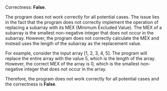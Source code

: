 Correctness: **False**.

The program does not work correctly for all potential cases. The issue lies in the fact that the program does not correctly implement the operation of replacing a subarray with its MEX (Minimum Excluded Value). The MEX of a subarray is the smallest non-negative integer that does not occur in the subarray. However, the program does not correctly calculate the MEX and instead uses the length of the subarray as the replacement value.

For example, consider the input array [1, 2, 3, 4, 5]. The program will replace the entire array with the value 5, which is the length of the array. However, the correct MEX of the array is 0, which is the smallest non-negative integer that does not occur in the array.

Therefore, the program does not work correctly for all potential cases and the correctness is **False**.